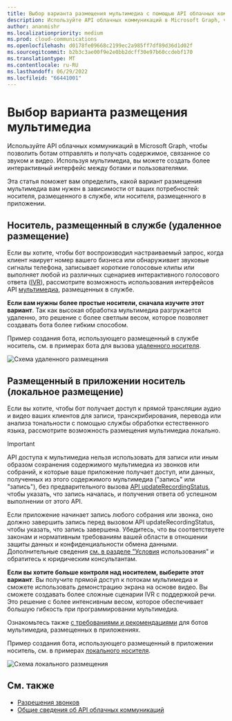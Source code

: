 ```yaml
---
title: Выбор варианта размещения мультимедиа с помощью API облачных коммуникаций
description: Используйте API облачных коммуникаций в Microsoft Graph, чтобы выбрать вариант размещения мультимедиа, позволяющий ботам отправлять и получать содержимое, связанное со звуком и видео.
author: ananmishr
ms.localizationpriority: medium
ms.prod: cloud-communications
ms.openlocfilehash: d0178fe09668c2199ec2a985ff7df89d36d1d02f
ms.sourcegitcommit: b2b3c3ae00f9e2e0bb2dcff30e97b60ccdebf170
ms.translationtype: MT
ms.contentlocale: ru-RU
ms.lasthandoff: 06/29/2022
ms.locfileid: "66441001"
---
```

# <a name="choose-a-media-hosting-option"></a>Выбор варианта размещения мультимедиа

Используйте API облачных коммуникаций в Microsoft Graph, чтобы позволить ботам отправлять и получать содержимое, связанное со звуком и видео. Используя мультимедиа, вы можете создать более интерактивный интерфейс между ботами и пользователями.

Эта статья поможет вам определить, какой вариант размещения мультимедиа вам нужен в зависимости от ваших потребностей: носителя, размещенного в службе, или носителя, размещенного в приложении.

## <a name="service-hosted-media-remote-hosting"></a>Носитель, размещенный в службе (удаленное размещение)

Если вы хотите, чтобы бот воспроизводил настраиваемый запрос, когда клиент наирует номер вашего бизнеса или обнаруживает звуковые сигналы телефона, записывает короткие голосовые клипы или выполняет любой из различных сценариев интерактивного голосового ответа ([IVR](/graph/api/resources/calls-api-ivr-overview)), рассмотрите возможность использования интерфейсов API [мультимедиа](/graph/api/resources/communications-api-overview), размещенных в службе.

**Если вам нужны более простые носители, сначала изучите этот вариант**. Так как высокая обработка мультимедиа разгружается удаленно, это решение с более светлым весом, которое позволяет создавать бота более гибким способом.

Пример создания бота, использующего размещенный в службе носитель, см. в примерах бота для вызова [удаленного носителя](https://github.com/microsoftgraph/microsoft-graph-comms-samples/tree/master/Samples/V1.0Samples/RemoteMediaSamples).

![Схема удаленного размещения](images/communications-remote-media.PNG)

## <a name="application-hosted-media-local-hosting"></a>Размещенный в приложении носитель (локальное размещение)

Если вы хотите, чтобы бот получает доступ к прямой трансляции аудио и видео ваших клиентов для записи, транскрибирования, перевода или анализа тональности с помощью службы обработки естественного языка, рассмотрите возможность размещения мультимедиа локально.

> [!IMPORTANT]
> API доступа к мультимедиа нельзя использовать для записи или иным образом сохранения содержимого мультимедиа из звонков или собраний, к которые ваше приложение получает доступ, или данных, полученных из этого содержимого мультимедиа ("запись" или "запись"), без предварительного вызова [API updateRecordingStatus](/graph/api/call-updaterecordingstatus), чтобы указать, что запись началась, и получения ответа об успешном выполнении от этого API.
>
> Если приложение начинает запись любого собрания или звонка, оно должно завершить запись перед вызовом API updateRecordingStatus, чтобы указать, что запись завершена. Убедитесь, что вы соответствуете законам и нормативным требованиям вашей области в отношении защиты данных и конфиденциальности обмена данными. Дополнительные сведения [см. в разделе "Условия](/legal/microsoft-apis/terms-of-use) использования" и обратитесь к юридическим консультантам.

**Если вы хотите больше контроля над носителем, выберите этот вариант**. Вы получите прямой доступ к потокам мультимедиа и сможете использовать демонстрацию экрана на основе видео. Вы сможете создавать более сложные сценарии IVR с поддержкой речи. Это решение с более интенсивным весом, которое обеспечивает большую гибкость при программировании мультимедиа.

Ознакомьтесь также [с требованиями и рекомендациями](/microsoftteams/platform/concepts/calls-and-meetings/requirements-considerations-application-hosted-media-bots) для ботов мультимедиа, размещенных в приложениях.

Пример создания бота, использующего размещенный в приложении носитель, см. в примерах [локального носителя](https://github.com/microsoftgraph/microsoft-graph-comms-samples/tree/master/Samples/V1.0Samples/LocalMediaSamples).

![Схема локального размещения](images/communications-local-media.PNG)

## <a name="see-also"></a>См. также

- [Разрешения звонков](./permissions-reference.md#calls-permissions)
- [Общие сведения об API облачных коммуникаций](cloud-communications-concept-overview.md)